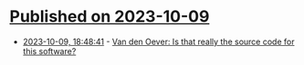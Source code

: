 # [Published on 2023-10-09](index.md)

* [2023-10-09, 18:48:41](https://lobste.rs/s/ovrjdm/van_den_oever_is_really_source_code_for) - [Van den Oever: Is that really the source code for this software?](https://lwn.net/Articles/555730/)
